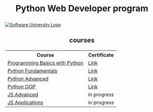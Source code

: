 <!DOCTYPE html>
<html>
<body>

<h1><p align="center"><b>Python Web Developer program</b><p></h1>
  
<a href="https://softuni.bg/trainings/courses" rel="Courses"><img src="https://nakov.com/wp-content/uploads/2012/03/Software-University-logo-horizontal.png?sanitize=true" alt="Software University Logo"></a>

<h2><p align="center"><b>courses<p></h2>

<table id="courses">
  <tr>
    <th>Course</th>
    <th>Certificate</th>
  </tr>
  <tr>
    <td><a href="https://softuni.bg/trainings/2666/programming-basics-with-python-january-2020/open" > Programming Basics with Python </a></td>
    <td><a href="https://softuni.bg/certificates/details/76801/11de81a2"> Link</a></td>
  </tr>
  <tr>
    <td><a href="https://softuni.bg/trainings/2833/python-fundamentals-may-2020"> Python Fundamentals  </a></td>
    <td><a href="https://softuni.bg/certificates/details/85587/8c5b530f"> Link</a></td>
  </tr>
  <tr>
    <td><a href="https://softuni.bg/trainings/3013/python-advanced-september-2020"> Python Advanced  </a></td>
    <td><a href="https://softuni.bg/certificates/details/90048/78eb2cc1"> Link</a></td>
  </tr>
  <tr>
    <td><a href="https://softuni.bg/trainings/3014/python-oop-october-2020"> Python OOP  </a></td>
    <td><a href="https://softuni.bg/certificates/details/94900/55068350"> Link</a></td>
  </tr>
  <tr>
    <td><a href="https://softuni.bg/trainings/3217/js-advanced-january-2021"> JS Advanced  </a></td>
    <td>in progress</td>
  </tr>
  <tr>
    <td><a href="https://softuni.bg/trainings/3218/js-applications-february-2021"> JS Applications  </a></td>
    <td>in progress</td>
  </tr>
</table>

</body>
</html>